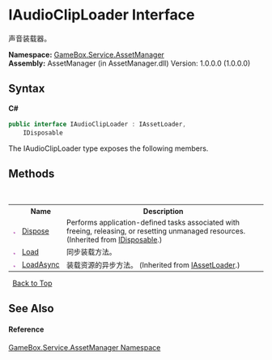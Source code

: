 # IAudioClipLoader Interface
 

声音装载器。

**Namespace:**&nbsp;<a href="cc6873e1-22bd-dc21-74c4-6be6dc11bacf">GameBox.Service.AssetManager</a><br />**Assembly:**&nbsp;AssetManager (in AssetManager.dll) Version: 1.0.0.0 (1.0.0.0)

## Syntax

**C#**<br />
``` C#
public interface IAudioClipLoader : IAssetLoader, 
	IDisposable
```

The IAudioClipLoader type exposes the following members.


## Methods
&nbsp;<table><tr><th></th><th>Name</th><th>Description</th></tr><tr><td>![Public method](media/pubmethod.gif "Public method")</td><td><a href="http://msdn2.microsoft.com/zh-cn/library/es4s3w1d" target="_blank">Dispose</a></td><td>
Performs application-defined tasks associated with freeing, releasing, or resetting unmanaged resources.
 (Inherited from <a href="http://msdn2.microsoft.com/zh-cn/library/aax125c9" target="_blank">IDisposable</a>.)</td></tr><tr><td>![Public method](media/pubmethod.gif "Public method")</td><td><a href="30dee308-7f8c-88e3-64bd-1f7d953c23a9">Load</a></td><td>
同步装载方法。</td></tr><tr><td>![Public method](media/pubmethod.gif "Public method")</td><td><a href="c24ebb3c-2191-69a8-dece-f22d8d0805be">LoadAsync</a></td><td>
装载资源的异步方法。
 (Inherited from <a href="ab257468-6426-8b64-9b9e-03a141fde535">IAssetLoader</a>.)</td></tr></table>&nbsp;
<a href="#iaudiocliploader-interface">Back to Top</a>

## See Also


#### Reference
<a href="cc6873e1-22bd-dc21-74c4-6be6dc11bacf">GameBox.Service.AssetManager Namespace</a><br />